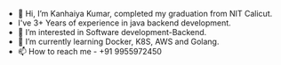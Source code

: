 - 👋 Hi, I’m Kanhaiya Kumar, completed my graduation from NIT Calicut.
- I've 3+ Years of experience in java backend development.
- 👀 I’m interested in Software development-Backend.
- 🌱 I’m currently learning Docker, K8S, AWS and Golang.
- 📫 How to reach me - +91 9955972450

<!---
Kanhaiya-m170511/Kanhaiya-m170511 is a ✨ special ✨ repository because its `README.md` (this file) appears on your GitHub profile.
You can click the Preview link to take a look at your changes.
--->
